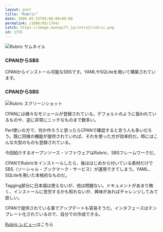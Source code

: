 ```yaml
---
layout: post
title: "Rubric"
date: 2006-05-25T09:00:00+09:00
permalink: /2006/05/1764/
catch: https://image.moongift.jp/intro2/rubric.png
id: 1755
---
```

 ![Rubric サムネイル](https://image.moongift.jp/intro2/rubric.t.png "Rubric サムネイル")
  

### CPANからSBS
  
CPANからインストール可能なSBSです。YAMLやSQLiteを用いて構築されています。  
<!--more-->  

### CPANからSBS
  

![Rubric スクリーンショット](https://image.moongift.jp/intro2/rubric.png "Rubric スクリーンショット")

  

CPANには様々なモジュールが登録されている。デフォルトのように扱われているものや、逆に非常にニッチなものまで数多い。

  

Perl使いの方で、何か作ろうと思ったらCPANで確認すると言う人も多いだろう。既に同様の機能が提供されていれば、それを使った方が効率的だ。時にはこんな大型のものも登録されている。

  

今回紹介するオープンソース・ソフトウェアはRubric、SBSフレームワークだ。

  

CPANでRubricをインストールしたら、後ははじめから付いている素材だけでSBS（ソーシャル・ブックマーク・サービス）が運用できてしまう。YAML、SQLiteを用いた本格的なものだ。

  

Tagging部分に日本語は使えないが、他は問題ない。ドキュメントがあまり無く、インストールに苦労するかも知れないが、興味があればチャレンジしてみて欲しい。

  

CPANで提供されている事でアップデートも容易そうだ。インタフェースはテンプレート化されているので、自分での作成できる。

  

[Rubric レビュー](http://oss.moongift.jp/review/i-1768.html)はこちら


